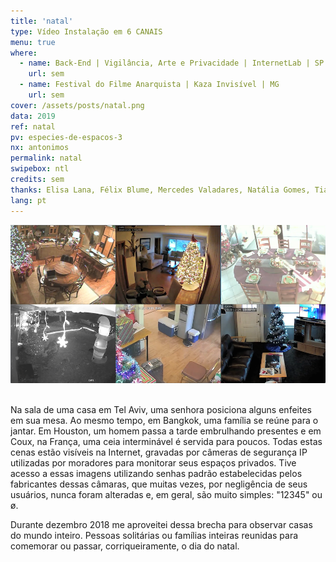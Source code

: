 ```yaml
---
title: 'natal'
type: Vídeo Instalação em 6 CANAIS
menu: true
where: 
  - name: Back-End | Vigilância, Arte e Privacidade | InternetLab | SP
    url: sem
  - name: Festival do Filme Anarquista | Kaza Invisível | MG
    url: sem
cover: /assets/posts/natal.png
data: 2019
ref: natal
pv: especies-de-espacos-3
nx: antonimos
permalink: natal
swipebox: ntl
credits: sem
thanks: Elisa Lana, Félix Blume, Mercedes Valadares, Natália Gomes, Tiago Esteves
lang: pt
---
```


<img src="../assets/posts/natal.png" class="img-border">
<br><br>

Na sala de uma casa em Tel Aviv, uma senhora posiciona alguns enfeites em sua mesa. Ao mesmo tempo, em Bangkok, uma família se reúne para o jantar. Em Houston, um homem passa a tarde embrulhando presentes e em Coux, na França, uma ceia interminável é servida para poucos. Todas estas cenas estão visíveis na Internet, gravadas por câmeras de segurança IP utilizadas por moradores para monitorar seus espaços privados. Tive acesso a essas imagens utilizando senhas padrão estabelecidas pelos fabricantes dessas câmaras, que muitas vezes, por negligência de seus usuários, nunca foram alteradas e, em geral, são muito simples: "12345" ou ø.					

Durante dezembro 2018 me aproveitei dessa brecha para observar casas do mundo inteiro. Pessoas solitárias ou famílias inteiras reunidas para comemorar ou passar, corriqueiramente, o dia do natal.

<br>

